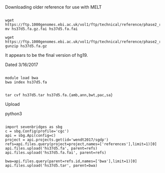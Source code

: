 

Downloading older reference for use with MELT


```

wget https://ftp.1000genomes.ebi.ac.uk/vol1/ftp/technical/reference/phase2_reference_assembly_sequence/hs37d5.fa.gz.fai
mv hs37d5.fa.gz.fai hs37d5.fa.fai

wget https://ftp.1000genomes.ebi.ac.uk/vol1/ftp/technical/reference/phase2_reference_assembly_sequence/hs37d5.fa.gz
gunzip hs37d5.fa.gz

```


It appears to be the final version of hg19.

Dated 3/16/2017





```

module load bwa
bwa index hs37d5.fa

```


```

tar cvf hs37d5.tar hs37d5.fa.{amb,ann,bwt,pac,sa}

```



Upload


python3
```

import sevenbridges as sbg
c = sbg.Config(profile='cgc')
api = sbg.Api(config=c)
project = api.projects.get(id='wendt2017/sgdp')
refs=api.files.query(project=project,names=['references'],limit=1)[0]
api.files.upload('hs37d5.fa', parent=refs)
api.files.upload('hs37d5.fa.fai', parent=refs)

bwa=api.files.query(parent=refs.id,names=['bwa'],limit=1)[0]
api.files.upload('hs37d5.tar', parent=bwa)

```







